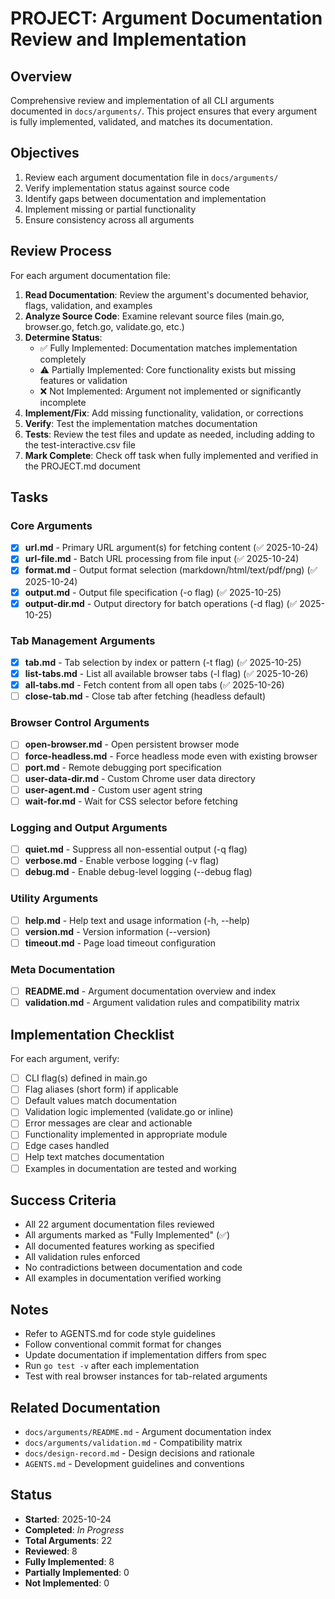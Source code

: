 # PROJECT: Argument Documentation Review and Implementation

## Overview

Comprehensive review and implementation of all CLI arguments documented in `docs/arguments/`. This project ensures that every argument is fully implemented, validated, and matches its documentation.

## Objectives

1. Review each argument documentation file in `docs/arguments/`
2. Verify implementation status against source code
3. Identify gaps between documentation and implementation
4. Implement missing or partial functionality
5. Ensure consistency across all arguments

## Review Process

For each argument documentation file:

1. **Read Documentation**: Review the argument's documented behavior, flags, validation, and examples
2. **Analyze Source Code**: Examine relevant source files (main.go, browser.go, fetch.go, validate.go, etc.)
3. **Determine Status**:
   - ✅ Fully Implemented: Documentation matches implementation completely
   - ⚠️ Partially Implemented: Core functionality exists but missing features or validation
   - ❌ Not Implemented: Argument not implemented or significantly incomplete
4. **Implement/Fix**: Add missing functionality, validation, or corrections
5. **Verify**: Test the implementation matches documentation
6. **Tests**: Review the test files and update as needed, including adding to the test-interactive.csv file
7. **Mark Complete**: Check off task when fully implemented and verified in the PROJECT.md document

## Tasks

### Core Arguments

- [x] **url.md** - Primary URL argument(s) for fetching content (✅ 2025-10-24)
- [x] **url-file.md** - Batch URL processing from file input (✅ 2025-10-24)
- [x] **format.md** - Output format selection (markdown/html/text/pdf/png) (✅ 2025-10-24)
- [x] **output.md** - Output file specification (-o flag) (✅ 2025-10-25)
- [x] **output-dir.md** - Output directory for batch operations (-d flag) (✅ 2025-10-25)

### Tab Management Arguments

- [x] **tab.md** - Tab selection by index or pattern (-t flag) (✅ 2025-10-25)
- [x] **list-tabs.md** - List all available browser tabs (-l flag) (✅ 2025-10-26)
- [x] **all-tabs.md** - Fetch content from all open tabs (✅ 2025-10-26)
- [ ] **close-tab.md** - Close tab after fetching (headless default)

### Browser Control Arguments

- [ ] **open-browser.md** - Open persistent browser mode
- [ ] **force-headless.md** - Force headless mode even with existing browser
- [ ] **port.md** - Remote debugging port specification
- [ ] **user-data-dir.md** - Custom Chrome user data directory
- [ ] **user-agent.md** - Custom user agent string
- [ ] **wait-for.md** - Wait for CSS selector before fetching

### Logging and Output Arguments

- [ ] **quiet.md** - Suppress all non-essential output (-q flag)
- [ ] **verbose.md** - Enable verbose logging (-v flag)
- [ ] **debug.md** - Enable debug-level logging (--debug flag)

### Utility Arguments

- [ ] **help.md** - Help text and usage information (-h, --help)
- [ ] **version.md** - Version information (--version)
- [ ] **timeout.md** - Page load timeout configuration

### Meta Documentation

- [ ] **README.md** - Argument documentation overview and index
- [ ] **validation.md** - Argument validation rules and compatibility matrix

## Implementation Checklist

For each argument, verify:

- [ ] CLI flag(s) defined in main.go
- [ ] Flag aliases (short form) if applicable
- [ ] Default values match documentation
- [ ] Validation logic implemented (validate.go or inline)
- [ ] Error messages are clear and actionable
- [ ] Functionality implemented in appropriate module
- [ ] Edge cases handled
- [ ] Help text matches documentation
- [ ] Examples in documentation are tested and working

## Success Criteria

- All 22 argument documentation files reviewed
- All arguments marked as "Fully Implemented" (✅)
- All documented features working as specified
- All validation rules enforced
- No contradictions between documentation and code
- All examples in documentation verified working

## Notes

- Refer to AGENTS.md for code style guidelines
- Follow conventional commit format for changes
- Update documentation if implementation differs from spec
- Run `go test -v` after each implementation
- Test with real browser instances for tab-related arguments

## Related Documentation

- `docs/arguments/README.md` - Argument documentation index
- `docs/arguments/validation.md` - Compatibility matrix
- `docs/design-record.md` - Design decisions and rationale
- `AGENTS.md` - Development guidelines and conventions

## Status

- **Started**: 2025-10-24
- **Completed**: _In Progress_
- **Total Arguments**: 22
- **Reviewed**: 8
- **Fully Implemented**: 8
- **Partially Implemented**: 0
- **Not Implemented**: 0
